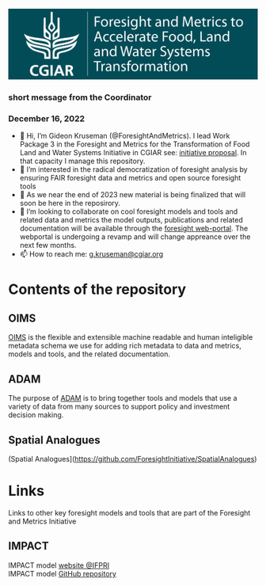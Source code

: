 ![Foresight and Metrics](https://github.com/ForesightAndMetrics/ForesightAndMetrics/blob/main/CGIAR%20Initiative%20-%20Foresight%20and%20Metrics-03.jpg)
### short message from the Coordinator
###  December 16, 2022
- 👋 Hi, I’m Gideon Kruseman (@ForesightAndMetrics). I lead Work Package 3 in the Foresight and Metrics for the Transformation of Food Land and Water Systems Initiative in CGIAR see: [initiative proposal](https://www.cgiar.org/initiative/24-foresight-and-metrics-to-accelerate-inclusive-and-sustainable-agrifood-system-transformation/). In that capacity I manage this repository.
- 👀 I’m interested in the radical democratization of foresight analysis by ensuring FAIR foresight data and metrics and open source foresight tools
- 🌱 As we near the end of 2023 new material is being finalized that will soon be here in the reposirory.
- 💞️ I’m looking to collaborate on cool foresight models and tools and related data and metrics the model outputs, publications and related documentation will be available through the [foresight web-portal](https://foresight.cgiar.org/). The webportal is undergoing a revamp and will change appreance over the next few months.
- 📫 How to reach me: g.kruseman@cgiar.org

# Contents of the repository
## OIMS
[OIMS](https://github.com/ForesightInitiative/OIMS) is the flexible and extensible machine readable and human inteligible metadata schema we use for adding rich metadata to data and metrics, models and tools, and the related documentation. 

## ADAM
The purpose of [ADAM](https://github.com/ForesightAndMetrics/ADAM) is to bring together tools and models that use a variety of data from many sources to support policy and investment decision making. 

## Spatial Analogues
(Spatial Analogues](https://github.com/ForesightInitiative/SpatialAnalogues)
# Links
Links to other key foresight models and tools that are part of the Foresight and Metrics Initiative 

## IMPACT
IMPACT model [website @IFPRI](https://www.ifpri.org/project/ifpri-impact-model) \
IMPACT model [GitHub repository](https://github.com/IFPRI/IMPACT)


<!---
ForesightAndMetrics/ForesightAndMetrics is a ✨ special ✨ repository because its `README.md` (this file) appears on your GitHub profile.
You can click the Preview link to take a look at your changes.
--->
